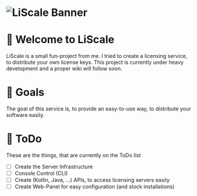 # ![LiScale Banner](https://user-images.githubusercontent.com/28064149/213034482-c1b3646b-0149-44e2-bc13-1c74f8a63e5d.png)


# 👋 Welcome to LiScale

LiScale is a small fun-project from me. I tried to create a licensing service, to distribute your own license keys.
This project is currently under heavy development and a proper wiki will follow soon.

# 🎯 Goals

The goal of this service is, to provide an easy-to-use way, to distribute your software easily.

# 📝 ToDo

These are the things, that are currently on the ToDo list

- [ ] Create the Server Infrastructure
- [ ] Console Control (CLI)
- [ ] Create (Kotlin, Java, ...) APIs, to access licensing servers easily
- [ ] Create Web-Panel for easy configuration (and stock installations)
